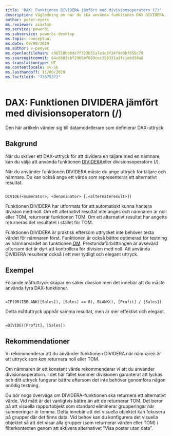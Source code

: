 ```yaml
---
title: 'DAX: Funktionen DIVIDERA jämfört med divisionsoperatorn (/)'
description: Vägledning om när du ska använda funktionen DAX DIVIDERA.
author: peter-myers
ms.reviewer: asaxton
ms.service: powerbi
ms.subservice: powerbi-desktop
ms.topic: conceptual
ms.date: 09/09/2019
ms.author: v-pemyer
ms.openlocfilehash: c96518bb8de7f323b51a7e1e3f34f9d9bf056c79
ms.sourcegitcommit: 64c860fcbf2969bf089cec358331a1fc1e0d39a8
ms.translationtype: HT
ms.contentlocale: sv-SE
ms.lasthandoff: 11/09/2019
ms.locfileid: "73875372"
---
```

# <a name="dax-divide-function-vs-divide-operator-"></a>DAX: Funktionen DIVIDERA jämfört med divisionsoperatorn (/)

Den här artikeln vänder sig till datamodellerare som definierar DAX-uttryck.

## <a name="background"></a>Bakgrund

När du skriver ett DAX-uttryck för att dividera en täljare med en nämnare, kan du välja att använda funktionen [DIVIDERA](/dax/divide-function-dax)eller divisionsoperatorn (/).

När du använder funktionen DIVIDERA måste du ange uttryck för täljare och nämnare. Du kan också ange ett värde som representerar ett alternativt resultat.

```dax

DIVIDE(<numerator>, <denominator> [,<alternateresult>])

```

Funktionen DIVIDERA har utformats för att automatiskt kunna hantera division med noll. Om ett alternativt resultat inte anges och nämnaren är noll eller TOM, returnerar funktionen TOM. Om ett alternativt resultat har angetts returneras det resultatet i stället för TOM.

Funktionen DIVIDERA är praktisk eftersom uttrycket inte behöver testa värdet för nämnaren först. Funktionen är också bättre optimerad för testning av nämnarvärdet än funktionen [OM](/dax/if-function-dax). Prestandaförbättringen är avsevärd eftersom det är dyrt att kontrollera för division med noll. Att använda DIVIDERA resulterar också i ett mer tydligt och elegant uttryck.

## <a name="example"></a>Exempel

Följande måttuttryck skapar en säker division men det innebär att du måste använda fyra DAX-funktioner.

```dax

=IF(OR(ISBLANK([Sales]), [Sales] == 0), BLANK(), [Profit] / [Sales])

```

Detta måttuttryck uppnår samma resultat, men är mer effektivt och elegant.

```dax

=DIVIDE([Profit], [Sales])

```

## <a name="recommendations"></a>Rekommendationer

Vi rekommenderar att du använder funktionen DIVIDERA när nämnaren är ett uttryck som _kan_ returnera noll eller TOM.

Om nämnaren är ett konstant värde rekommenderar vi att du använder divisionsoperatorn. I det här fallet kommer divisionen garanterat att lyckas och ditt uttryck fungerar bättre eftersom det inte behöver genomföra någon onödig testning.

Du bör noga överväga om DIVIDERA-funktionen ska returnera ett alternativt värde. Vid mått är det vanligtvis bättre än att de returnerar TOM. Det beror på att visuella rapportobjekt som standard eliminerar grupperingar när summeringar är tomma. Detta innebär att det visuella objektet kan fokusera på grupper där det finns data. Vid behov kan du konfigurera det visuella objektet så att det visar alla grupper (som returnerar värden eller TOM) i filterkontexten genom att aktivera alternativet ”Visa poster utan data”.
